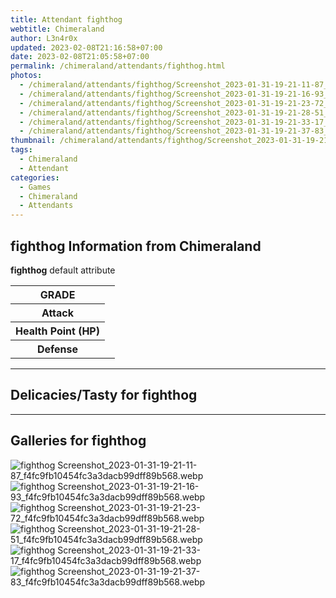 ```yaml
---
title: Attendant fighthog
webtitle: Chimeraland
author: L3n4r0x
updated: 2023-02-08T21:16:58+07:00
date: 2023-02-08T21:05:58+07:00
permalink: /chimeraland/attendants/fighthog.html
photos:
  - /chimeraland/attendants/fighthog/Screenshot_2023-01-31-19-21-11-87_f4fc9fb10454fc3a3dacb99dff89b568.webp
  - /chimeraland/attendants/fighthog/Screenshot_2023-01-31-19-21-16-93_f4fc9fb10454fc3a3dacb99dff89b568.webp
  - /chimeraland/attendants/fighthog/Screenshot_2023-01-31-19-21-23-72_f4fc9fb10454fc3a3dacb99dff89b568.webp
  - /chimeraland/attendants/fighthog/Screenshot_2023-01-31-19-21-28-51_f4fc9fb10454fc3a3dacb99dff89b568.webp
  - /chimeraland/attendants/fighthog/Screenshot_2023-01-31-19-21-33-17_f4fc9fb10454fc3a3dacb99dff89b568.webp
  - /chimeraland/attendants/fighthog/Screenshot_2023-01-31-19-21-37-83_f4fc9fb10454fc3a3dacb99dff89b568.webp
thumbnail: /chimeraland/attendants/fighthog/Screenshot_2023-01-31-19-21-11-87_f4fc9fb10454fc3a3dacb99dff89b568.webp
tags:
  - Chimeraland
  - Attendant
categories:
  - Games
  - Chimeraland
  - Attendants
---
```


<section id="bootstrap-wrapper"><link rel="stylesheet" href="https://rawcdn.githack.com/dimaslanjaka/Web-Manajemen/0c3b5aa1813bd4abcd2c11bf3e37928b15c28664/css/bootstrap-5-3-0-alpha3-wrapper.css"/><h2>fighthog Information from Chimeraland</h2><p><b>fighthog</b> default attribute <table><tr><th>GRADE</th><td></td></tr><tr><th>Attack</th><td></td></tr><tr><th>Health Point (HP)</th><td></td></tr><tr><th>Defense</th><td></td></tr></table></p><hr/><h2>Delicacies/Tasty for fighthog</h2><hr/><div id="gallery"><h2>Galleries for fighthog</h2><div class="row"><div class="col-lg-6 col-12"><img src="/chimeraland/attendants/fighthog/Screenshot_2023-01-31-19-21-11-87_f4fc9fb10454fc3a3dacb99dff89b568.webp" alt="fighthog Screenshot_2023-01-31-19-21-11-87_f4fc9fb10454fc3a3dacb99dff89b568.webp"/></div><div class="col-lg-6 col-12"><img src="/chimeraland/attendants/fighthog/Screenshot_2023-01-31-19-21-16-93_f4fc9fb10454fc3a3dacb99dff89b568.webp" alt="fighthog Screenshot_2023-01-31-19-21-16-93_f4fc9fb10454fc3a3dacb99dff89b568.webp"/></div><div class="col-lg-6 col-12"><img src="/chimeraland/attendants/fighthog/Screenshot_2023-01-31-19-21-23-72_f4fc9fb10454fc3a3dacb99dff89b568.webp" alt="fighthog Screenshot_2023-01-31-19-21-23-72_f4fc9fb10454fc3a3dacb99dff89b568.webp"/></div><div class="col-lg-6 col-12"><img src="/chimeraland/attendants/fighthog/Screenshot_2023-01-31-19-21-28-51_f4fc9fb10454fc3a3dacb99dff89b568.webp" alt="fighthog Screenshot_2023-01-31-19-21-28-51_f4fc9fb10454fc3a3dacb99dff89b568.webp"/></div><div class="col-lg-6 col-12"><img src="/chimeraland/attendants/fighthog/Screenshot_2023-01-31-19-21-33-17_f4fc9fb10454fc3a3dacb99dff89b568.webp" alt="fighthog Screenshot_2023-01-31-19-21-33-17_f4fc9fb10454fc3a3dacb99dff89b568.webp"/></div><div class="col-lg-6 col-12"><img src="/chimeraland/attendants/fighthog/Screenshot_2023-01-31-19-21-37-83_f4fc9fb10454fc3a3dacb99dff89b568.webp" alt="fighthog Screenshot_2023-01-31-19-21-37-83_f4fc9fb10454fc3a3dacb99dff89b568.webp"/></div></div></div></section>